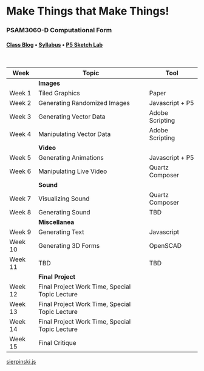 <div id="canvas-holder"></div>

# Make Things that Make Things!
### PSAM3060-D Computational Form


#### [Class Blog](http://compform.tumblr.com) • [Syllabus](syllabus.html) • [P5 Sketch Lab](./p5_lab.html) <!-- • [Resources](./resources.html)  -->


<br />

<link rel="stylesheet" type="text/css" href="index.css">

<script type="text/javascript" src="javascript/p5.min.js"></script>
<script type="text/javascript" src="sierpinski.js"></script>

| Week | Topic | Tool
| --- | --- | ---
| | **Images** |
| Week 1 | Tiled Graphics | Paper | [class notes](week_1)
| Week 2 | Generating Randomized Images | Javascript + P5 | [class notes](#)
| Week 3 | Generating Vector Data | Adobe Scripting | [class notes](#)
| Week 4 | Manipulating Vector Data | Adobe Scripting | [class notes](#)
| | **Video** |
| Week 5 | Generating Animations | Javascript + P5 | [class notes](#)
| Week 6 | Manipulating Live Video | Quartz Composer | [class notes](#)
| | **Sound** |
| Week 7 | Visualizing Sound | Quartz Composer | [class notes](#)
| Week 8 | Generating Sound | TBD | [class notes](#)
| | **Miscellanea** |
| Week 9 | Generating Text | Javascript | [class notes](#)
| Week 10 | Generating 3D Forms | OpenSCAD | [class notes](#)
| Week 11 | TBD | TBD | [class notes](#)
| | **Final Project** |
| Week 12 | Final Project Work Time, Special Topic Lecture
| Week 13 | Final Project Work Time, Special Topic Lecture
| Week 14 | Final Project Work Time, Special Topic Lecture
| Week 15 | Final Critique | 



<a href="sierpinski.js" class="p5_example show-titled-lab-link hidden">sierpinski.js</a>



